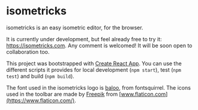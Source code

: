 
# isometricks

isometricks is an easy isometric editor, for the browser.

It is currently under development, but feel already free to try it: https://isometricks.com.
Any comment is welcomed! It will be soon open to collaboration too.

This project was bootstrapped with [Create React App](https://github.com/facebook/create-react-app).
You can use the different scripts it provides for local development (`npm start`), test (`npm test`) and build (`npm build`).

The font used in the isometricks logo is [baloo](https://www.fontsquirrel.com/fonts/baloo), from fontsquirrel.
The icons used in the toolbar are made by [Freepik](https://www.flaticon.com/authors/freepik) from [www.flaticon.com](https://www.flaticon.com/).
